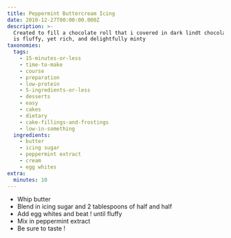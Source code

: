 ```yaml
---
title: Peppermint Buttercream Icing
date: 2010-12-27T00:00:00.000Z
description: >-
  Created to fill a chocolate roll that i covered in dark lindt chocolate.  this
  is fluffy, yet rich, and delightfully minty
taxonomies:
  tags:
    - 15-minutes-or-less
    - time-to-make
    - course
    - preparation
    - low-protein
    - 5-ingredients-or-less
    - desserts
    - easy
    - cakes
    - dietary
    - cake-fillings-and-frostings
    - low-in-something
  ingredients:
    - butter
    - icing sugar
    - peppermint extract
    - cream
    - egg whites
extra:
  minutes: 10
---
```

 - Whip butter
 - Blend in icing sugar and 2 tablespoons of half and half
 - Add egg whites and beat ! until fluffy
 - Mix in peppermint extract
 - Be sure to taste !
